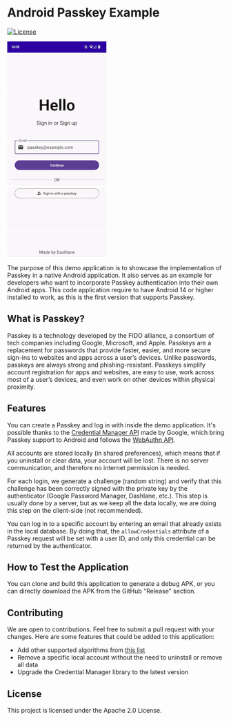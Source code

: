 # Android Passkey Example

[![License](https://img.shields.io/badge/license-Apache%202.0-blue)](https://github.com/username/repo/blob/master/LICENSE)

![Licence](showcase.gif)

The purpose of this demo application is to showcase the implementation of Passkey in a native Android application. It also serves
as an example for developers who want to incorporate Passkey authentication into their own Android apps. This code application require
to have Android 14 or higher installed to work, as this is the first version that supports Passkey.

## What is Passkey?

Passkey is a technology developed by the FIDO alliance, a consortium of tech companies including Google, Microsoft, and Apple. Passkeys are
a replacement for passwords that provide faster, easier, and more secure sign-ins to websites and apps across a user’s devices. Unlike
passwords, passkeys are always strong and phishing-resistant. Passkeys simplify account registration for apps and websites, are easy to use,
work across most of a user’s devices, and even work on other devices within physical proximity.

## Features

You can create a Passkey and log in with inside the demo application. It's possible thanks to
the [Credential Manager API](https://developer.android.com/jetpack/androidx/releases/credentials) made by Google, which bring Passkey
support to Android and follows the [WebAuthn API](https://w3c.github.io/webauthn/).

All accounts are stored locally (in shared preferences), which means that if you uninstall or clear data, your account will be lost. There
is no server communication, and therefore no internet permission is needed.

For each login, we generate a challenge (random string) and verify that this challenge has been correctly signed with the private key by the
authenticator (Google Password Manager, Dashlane, etc.). This step is usually done by a server, but as we keep all the data locally, we are
doing this step on the client-side (not recommended).

You can log in to a specific account by entering an email that already exists in the local database. By doing that, the `allowCredentials`
attribute of a Passkey request will be set with a user ID, and only this credential can be returned by the authenticator.

## How to Test the Application

You can clone and build this application to generate a debug APK, or you can directly download the APK from the GitHub "Release" section.

## Contributing

We are open to contributions. Feel free to submit a pull request with your changes. Here are some features that could be added to this
application:

- Add other supported algorithms from [this list](https://www.iana.org/assignments/cose/cose.xhtml#algorithms)
- Remove a specific local account without the need to uninstall or remove all data
- Upgrade the Credential Manager library to the latest version

## License

This project is licensed under the Apache 2.0 License.